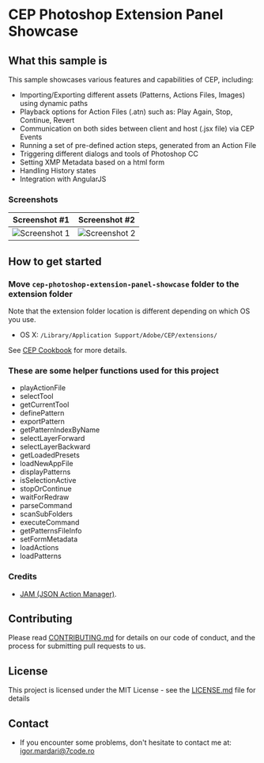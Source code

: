 # CEP Photoshop Extension Panel Showcase


## What this sample is
This sample showcases various features and capabilities of CEP, including:
- Importing/Exporting different assets (Patterns, Actions Files, Images) using dynamic paths
- Playback options for Action Files (.atn) such as: Play Again, Stop, Continue, Revert
- Communication on both sides between client and host (.jsx file) via CEP Events
- Running a set of pre-defined action steps, generated from an Action File
- Triggering different dialogs and tools of Photoshop CC
- Setting XMP Metadata based on a html form 
- Handling History states
- Integration with AngularJS 


### Screenshots

Screenshot #1             |  Screenshot #2
:-------------------------:|:-------------------------:
![Screenshot 1](https://i.imgur.com/dqQk7D9.png)  |  ![Screenshot 2](https://i.imgur.com/YyxmkRS.png)

## How to get started
### Move `cep-photoshop-extension-panel-showcase` folder to the extension folder
Note that the extension folder location is different depending on which OS you use. 
* OS X: 
`/Library/Application Support/Adobe/CEP/extensions/`

See [CEP Cookbook](https://github.com/Adobe-CEP/CEP-Resources/blob/master/CEP_8.x/Documentation/CEP%208.0%20HTML%20Extension%20Cookbook.md#extension-folders) for more details.


### These are some helper functions used for this project
* playActionFile
* selectTool
* getCurrentTool
* definePattern
* exportPattern
* getPatternIndexByName
* selectLayerForward
* selectLayerBackward
* getLoadedPresets
* loadNewAppFile
* displayPatterns
* isSelectionActive
* stopOrContinue 
* waitForRedraw 
* parseCommand 
* scanSubFolders
* executeCommand 
* getPatternsFileInfo 
* setFormMetadata
* loadActions
* loadPatterns


### Credits
* [JAM (JSON Action Manager)](http://www.tonton-pixel.com/json-photoshop-scripting/json-action-manager/index.html).



## Contributing

Please read [CONTRIBUTING.md](https://gist.github.com/PurpleBooth/b24679402957c63ec426) for details on our code of conduct, and the process for submitting pull requests to us.

## License

This project is licensed under the MIT License - see the [LICENSE.md](LICENSE.md) file for details

## Contact
* If you encounter some problems, don't hesitate to contact me at: igor.mardari@7code.ro
